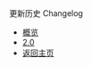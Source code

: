 <div class="sidebar_title icon-product__UCloudStack/v1.x">更新历史 Changelog</div>

* [概览](/UCloudStack/v2.x/changelog/README.md)
* [2.0 ](/UCloudStack/v2.x/changelog/2.0.md)
* [返回主页](/UCloudStack/README.md)


